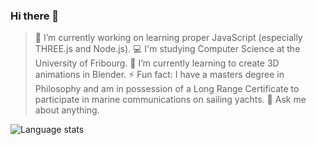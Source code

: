 ### Hi there 👋

> 🔭 I’m currently working on learning proper JavaScript (especially THREE.js and Node.js).
> 💻 I'm studying Computer Science at the University of Fribourg.
> 🌱 I’m currently learning to create 3D animations in Blender.
> ⚡ Fun fact: I have a masters degree in Philosophy and am in possession of a Long Range Certificate to participate in marine communications on sailing yachts.
> 💭 Ask me about anything.

<img src="https://github-readme-stats.vercel.app/api/top-langs/?username=oliolioli&layout=compact&langs_count=8" alt="Language stats">
